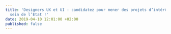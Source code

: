 ```yaml
---
title: 'Designers UX et UI : candidatez pour mener des projets d’intérêt general au
  sein de l’Etat !'
date: 2019-04-10 12:01:00 +02:00
published: false
---
```


